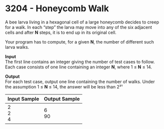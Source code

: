 # 3204 - Honeycomb Walk

A bee larva living in a hexagonal cell of a large honeycomb decides to creep for a walk. In each “step” the larva may move into any of the six adjacent cells and after **N** steps, it is to end up in its original cell.

Your program has to compute, for a given **N**, the number of different such larva walks.

**Input**<br>
The first line contains an integer giving the number of test cases to follow. Each case consists of one line containing an integer **N**, where 1 ≤ **N** ≤ 14.

**Output**<br>
For each test case, output one line containing the number of walks. Under the assumption 1 ≤ **N** ≤ 14, the answer will be less than 2³¹

| Input Sample    | Output Sample |
|:----------------|:--------------|
| 2 <br> 2 <br> 4 | 6 <br> 90     |